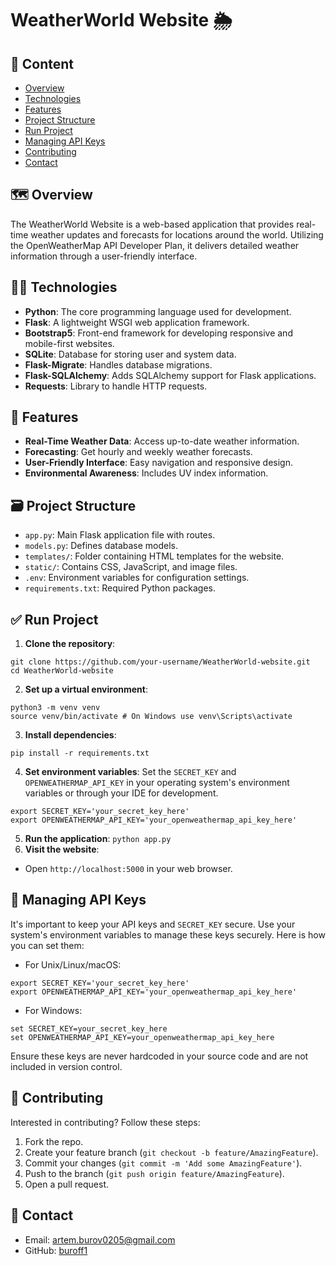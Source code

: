 # WeatherWorld Website 🌦️

## 📝 Content

- [Overview](#overview)
- [Technologies](#technologies)
- [Features](#features)
- [Project Structure](#project-structure)
- [Run Project](#run-project)
- [Managing API Keys](#managing-api-keys)
- [Contributing](#contributing)
- [Contact](#contact)

## 🗺️ Overview

The WeatherWorld Website is a web-based application that provides real-time weather updates and forecasts for locations around the world. Utilizing the OpenWeatherMap API Developer Plan, it delivers detailed weather information through a user-friendly interface.

## 👨‍💻 Technologies

- **Python**: The core programming language used for development.
- **Flask**: A lightweight WSGI web application framework.
- **Bootstrap5**: Front-end framework for developing responsive and mobile-first websites.
- **SQLite**: Database for storing user and system data.
- **Flask-Migrate**: Handles database migrations.
- **Flask-SQLAlchemy**: Adds SQLAlchemy support for Flask applications.
- **Requests**: Library to handle HTTP requests.

## 👀 Features

- **Real-Time Weather Data**: Access up-to-date weather information.
- **Forecasting**: Get hourly and weekly weather forecasts.
- **User-Friendly Interface**: Easy navigation and responsive design.
- **Environmental Awareness**: Includes UV index information.

## 🗃️ Project Structure

- `app.py`: Main Flask application file with routes.
- `models.py`: Defines database models.
- `templates/`: Folder containing HTML templates for the website.
- `static/`: Contains CSS, JavaScript, and image files.
- `.env`: Environment variables for configuration settings.
- `requirements.txt`: Required Python packages.

## ✅ Run Project

1. **Clone the repository**:
```
git clone https://github.com/your-username/WeatherWorld-website.git
cd WeatherWorld-website
```
2. **Set up a virtual environment**:
```
python3 -m venv venv
source venv/bin/activate # On Windows use venv\Scripts\activate
```
3. **Install dependencies**:
```
pip install -r requirements.txt
```
4. **Set environment variables**:
Set the `SECRET_KEY` and `OPENWEATHERMAP_API_KEY` in your operating system's environment variables or through your IDE for development.
```
export SECRET_KEY='your_secret_key_here'
export OPENWEATHERMAP_API_KEY='your_openweathermap_api_key_here'
```
5. **Run the application**:
`python app.py`
6. **Visit the website**:
- Open `http://localhost:5000` in your web browser.

## 🔑 Managing API Keys

It's important to keep your API keys and `SECRET_KEY` secure. Use your system's environment variables to manage these keys securely. Here is how you can set them:

- For Unix/Linux/macOS:
```
export SECRET_KEY='your_secret_key_here'
export OPENWEATHERMAP_API_KEY='your_openweathermap_api_key_here'
```
- For Windows:
```
set SECRET_KEY=your_secret_key_here
set OPENWEATHERMAP_API_KEY=your_openweathermap_api_key_here
```
Ensure these keys are never hardcoded in your source code and are not included in version control.

## 🤝 Contributing

Interested in contributing? Follow these steps:

1. Fork the repo.
2. Create your feature branch (`git checkout -b feature/AmazingFeature`).
3. Commit your changes (`git commit -m 'Add some AmazingFeature'`).
4. Push to the branch (`git push origin feature/AmazingFeature`).
5. Open a pull request.

## 📧 Contact

- Email: [artem.burov0205@gmail.com](mailto:artem.burov0205@gmail.com)
- GitHub: [buroff1](https://github.com/buroff1)
